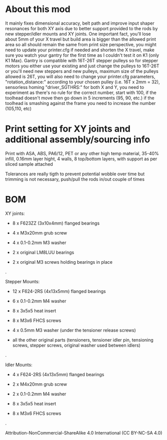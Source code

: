 # About this mod
It mainly fixes dimensional accuracy, belt path and improve input shaper resonances for both XY axis due to better support provided to the rods by new stepper/idler mounts and XY joints. One important fact, you'll lose about 5mm of your X travel but build area is bigger than the allowed print area so all should remain the same from print size perspective, you might need to update your printer.cfg if needed and shorten the X travel, make sure you watch your gantry for the first time as I couldn't test it on K1 (only K1 Max). Gantry is compatible with 16T-26T stepper pulleys so for stepper motors you either use your existing and just change the pulleys to 16T-26T or you'll need new steppers and new pulleys, maximum size of the pulleys allowed is 26T, you will also need to change your printer.cfg parameters, "rotation_distance:" according to your chosen pulley (i.e. 16T x 2mm = 32), sensorless homing "driver_SGTHRS:" for both X and Y, you need to experiment as there's no rule for the correct number, start with 100, if the toolhead doesn't move then go down in 5 increments (95, 90, etc.) if the toolhead is smashing against the frame you need to increase the number (105,110, etc)

# Print setting for XY joints and additional assembly/sourcing info
Print with ASA, ABS, PA6/12, PET or any other high temp material, 35-40% infill, 0.16mm layer hight, 4 walls, 8 top/bottom layers, with support as per sliced sample attached 

Tolerances are really tigth to prevent potential wobble over time but trimming is not necessary, push/pull the rods in/out couple of times   

# BOM
XY joints:

- 8 x F623ZZ (3x10x4mm) flanged bearings

- 4 x M3x20mm grub screw

- 4 x 0.1-0.2mm M3 washer

- 2 x original LM8LUU bearings

- 2 x original M3 screws holding bearings in place


.

Stepper Mounts:

- 12 x F624-2RS (4x13x5mm) flanged bearings

- 6 x 0.1-0.2mm M4 washer

- 8 x 3x5x5 heat insert

- 8 x M3x6 FHCS screws

- 4 x 0.5mm M3 washer (under the tensioner release screws)

- all the other original parts (tensioners, tensioner idler pin, tensioning screws, stepper screws, original washer used between idlers)


.

Idler Mounts:

- 4 x F624-2RS (4x13x5mm) flanged bearings

- 2 x M4x20mm grub screw

- 2 x 0.1-0.2mm M4 washer

- 8 x 3x5x5 heat insert

- 8 x M3x6 FHCS screws


.

Attribution-NonCommercial-ShareAlike 4.0 International (CC BY-NC-SA 4.0)



